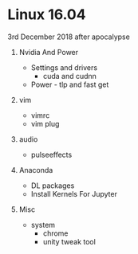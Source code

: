 # Linux 16.04

3rd December 2018
after apocalypse

1. Nvidia And Power
   * Settings and drivers
     * cuda and cudnn
   * Power - tlp and fast get

2. vim
   * vimrc
   * vim plug

3. audio
   * pulseeffects

4. Anaconda
   * DL packages
   * Install Kernels For Jupyter

5. Misc
   * system
     * chrome
     * unity tweak tool
